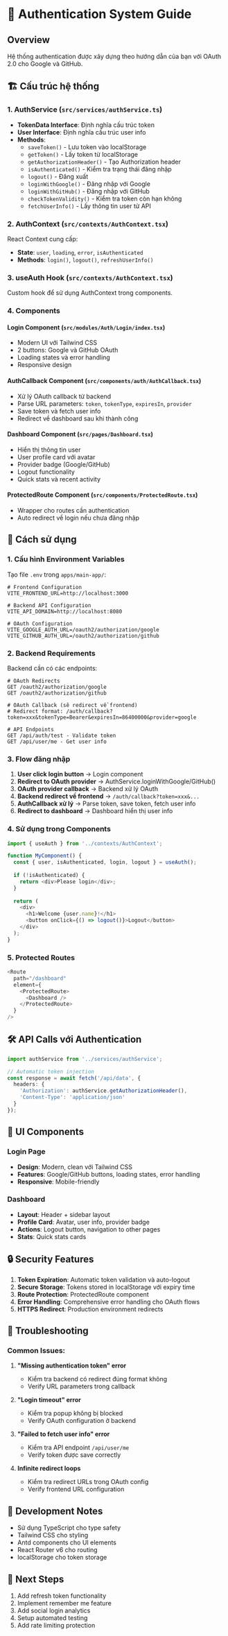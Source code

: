 # 🔐 Authentication System Guide

## Overview
Hệ thống authentication được xây dựng theo hướng dẫn của bạn với OAuth 2.0 cho Google và GitHub.

## 🏗️ Cấu trúc hệ thống

### 1. AuthService (`src/services/authService.ts`)
- **TokenData Interface**: Định nghĩa cấu trúc token
- **User Interface**: Định nghĩa cấu trúc user info
- **Methods**:
  - `saveToken()` - Lưu token vào localStorage
  - `getToken()` - Lấy token từ localStorage
  - `getAuthorizationHeader()` - Tạo Authorization header
  - `isAuthenticated()` - Kiểm tra trạng thái đăng nhập
  - `logout()` - Đăng xuất
  - `loginWithGoogle()` - Đăng nhập với Google
  - `loginWithGitHub()` - Đăng nhập với GitHub
  - `checkTokenValidity()` - Kiểm tra token còn hạn không
  - `fetchUserInfo()` - Lấy thông tin user từ API

### 2. AuthContext (`src/contexts/AuthContext.tsx`)
React Context cung cấp:
- **State**: `user`, `loading`, `error`, `isAuthenticated`
- **Methods**: `login()`, `logout()`, `refreshUserInfo()`

### 3. useAuth Hook (`src/contexts/AuthContext.tsx`)
Custom hook để sử dụng AuthContext trong components.

### 4. Components

#### Login Component (`src/modules/Auth/Login/index.tsx`)
- Modern UI với Tailwind CSS
- 2 buttons: Google và GitHub OAuth
- Loading states và error handling
- Responsive design

#### AuthCallback Component (`src/components/auth/AuthCallback.tsx`)
- Xử lý OAuth callback từ backend
- Parse URL parameters: `token`, `tokenType`, `expiresIn`, `provider`
- Save token và fetch user info
- Redirect về dashboard sau khi thành công

#### Dashboard Component (`src/pages/Dashboard.tsx`)
- Hiển thị thông tin user
- User profile card với avatar
- Provider badge (Google/GitHub)
- Logout functionality
- Quick stats và recent activity

#### ProtectedRoute Component (`src/components/ProtectedRoute.tsx`)
- Wrapper cho routes cần authentication
- Auto redirect về login nếu chưa đăng nhập

## 🚀 Cách sử dụng

### 1. Cấu hình Environment Variables
Tạo file `.env` trong `apps/main-app/`:

```env
# Frontend Configuration
VITE_FRONTEND_URL=http://localhost:3000

# Backend API Configuration  
VITE_API_DOMAIN=http://localhost:8080

# OAuth Configuration
VITE_GOOGLE_AUTH_URL=/oauth2/authorization/google
VITE_GITHUB_AUTH_URL=/oauth2/authorization/github
```

### 2. Backend Requirements
Backend cần có các endpoints:

```
# OAuth Redirects
GET /oauth2/authorization/google
GET /oauth2/authorization/github

# OAuth Callback (sẽ redirect về frontend)
# Redirect format: /auth/callback?token=xxx&tokenType=Bearer&expiresIn=86400000&provider=google

# API Endpoints
GET /api/auth/test - Validate token
GET /api/user/me - Get user info
```

### 3. Flow đăng nhập

1. **User click login button** → Login component
2. **Redirect to OAuth provider** → AuthService.loginWithGoogle/GitHub()
3. **OAuth provider callback** → Backend xử lý OAuth
4. **Backend redirect về frontend** → `/auth/callback?token=xxx&...`
5. **AuthCallback xử lý** → Parse token, save token, fetch user info
6. **Redirect to dashboard** → Dashboard hiển thị user info

### 4. Sử dụng trong Components

```typescript
import { useAuth } from '../contexts/AuthContext';

function MyComponent() {
  const { user, isAuthenticated, login, logout } = useAuth();
  
  if (!isAuthenticated) {
    return <div>Please login</div>;
  }
  
  return (
    <div>
      <h1>Welcome {user.name}!</h1>
      <button onClick={() => logout()}>Logout</button>
    </div>
  );
}
```

### 5. Protected Routes

```typescript
<Route 
  path="/dashboard" 
  element={
    <ProtectedRoute>
      <Dashboard />
    </ProtectedRoute>
  } 
/>
```

## 🛠️ API Calls với Authentication

```typescript
import authService from '../services/authService';

// Automatic token injection
const response = await fetch('/api/data', {
  headers: {
    'Authorization': authService.getAuthorizationHeader(),
    'Content-Type': 'application/json'
  }
});
```

## 🎨 UI Components

### Login Page
- **Design**: Modern, clean với Tailwind CSS
- **Features**: Google/GitHub buttons, loading states, error handling
- **Responsive**: Mobile-friendly

### Dashboard
- **Layout**: Header + sidebar layout
- **Profile Card**: Avatar, user info, provider badge
- **Actions**: Logout button, navigation to other pages
- **Stats**: Quick stats cards

## 🔒 Security Features

1. **Token Expiration**: Automatic token validation và auto-logout
2. **Secure Storage**: Tokens stored in localStorage với expiry time
3. **Route Protection**: ProtectedRoute component
4. **Error Handling**: Comprehensive error handling cho OAuth flows
5. **HTTPS Redirect**: Production environment redirects

## 🚨 Troubleshooting

### Common Issues:

1. **"Missing authentication token" error**
   - Kiểm tra backend có redirect đúng format không
   - Verify URL parameters trong callback

2. **"Login timeout" error**
   - Kiểm tra popup không bị blocked
   - Verify OAuth configuration ở backend

3. **"Failed to fetch user info" error**
   - Kiểm tra API endpoint `/api/user/me`
   - Verify token được save correctly

4. **Infinite redirect loops**
   - Kiểm tra redirect URLs trong OAuth config
   - Verify frontend URL configuration

## 📝 Development Notes

- Sử dụng TypeScript cho type safety
- Tailwind CSS cho styling
- Antd components cho UI elements
- React Router v6 cho routing
- localStorage cho token storage

## 🎯 Next Steps

1. Add refresh token functionality
2. Implement remember me feature
3. Add social login analytics
4. Setup automated testing
5. Add rate limiting protection 